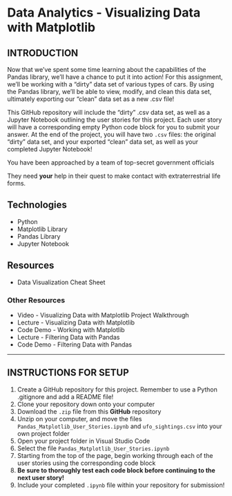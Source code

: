 # Data Analytics - Visualizing Data with Matplotlib

## INTRODUCTION

Now that we’ve spent some time learning about the capabilities of the Pandas library, we’ll have a chance to put it into action!  For this assignment, we’ll be working with a “dirty” data set of various types of cars.  By using the Pandas library, we’ll be able to view, modify, and clean this data set, ultimately exporting our “clean” data set as a new .csv file! 

This GitHub repository will include the “dirty” .csv data set, as well as a Jupyter Notebook outlining the user stories for this project.  Each user story will have a corresponding empty Python code block for you to submit your answer.  At the end of the project, you will have two `.csv` files: the original “dirty” data set, and your exported “clean” data set, as well as your completed Jupyter Notebook! 

You have been approached by a team of top-secret government officials

They need **your** help in their quest to make contact with extraterrestrial life forms.  
## Technologies
* Python
* Matplotlib Library
* Pandas Library
* Jupyter Notebook

## Resources
* Data Visualization Cheat Sheet

### Other Resources
* Video - Visualizing Data with Matplotlib Project Walkthrough
* Lecture - Visualizing Data with Matplotlib
* Code Demo - Working with Matplotlib
* Lecture - Filtering Data with Pandas
* Code Demo - Filtering Data with Pandas
---
## INSTRUCTIONS FOR SETUP

1. Create a GitHub repository for this project.  Remember to use a Python .gitignore and add a README file!
2. Clone your repository down onto your computer
3. Download the `.zip` file from this **GitHub** repository
4. Unzip on your computer, and move the files `Pandas_Matplotlib_User_Stories.ipynb` and `ufo_sightings.csv` into your own project folder
5. Open your project folder in Visual Studio Code
6. Select the file `Pandas_Matplotlib_User_Stories.ipynb`
7. Starting from the top of the page, begin working through each of the user stories using the corresponding code block
8. **Be sure to thoroughly test each code block before continuing to the next user story!**
9. Include your completed `.ipynb` file within your repository for submission!
